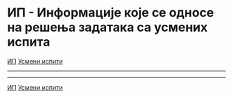# ИП - Информације које се односе на решења задатака са усмених испита

[ИП](../../README.md)  [Усмени испити](../README.md)

---

---  

[ИП](../../README.md)  [Усмени испити](../README.md)